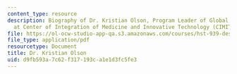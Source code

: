 ```yaml
---
content_type: resource
description: Biography of Dr. Kristian Olson, Program Leader of Global Health Initiative
  at Center of Integration of Medicine and Innovative Technology (CIMIT).
file: https://ol-ocw-studio-app-qa.s3.amazonaws.com/courses/hst-939-designing-and-sustaining-technology-innovation-for-global-health-practice-spring-2008/d9fb593a7c62f317193ca1e1d3fc5fe3_kristian_bio.pdf
file_type: application/pdf
resourcetype: Document
title: Dr. Kristian Olson
uid: d9fb593a-7c62-f317-193c-a1e1d3fc5fe3
---
```

